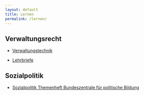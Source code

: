 ```yaml
---
layout: default
title: Lernen
permalink: /lernen/
---
```


## Verwaltungsrecht
* [Verwaltungstechnik](https://www.berlin.de/vak/dokumente/pdf/lehrbriefe/Lehrbrief_Verwaltungstechnik_1.pdf)

* [Lehrbriefe](https://www.berlin.de/vak/downloads/lehrbriefe/?q=verwaltung&ipp=20#searchresults)

## Sozialpolitik
* [Sozialpolitik Themenheft Bundeszentrale für politische Bildung](http://www.bpb.de/izpb/214320/sozialpolitik)
